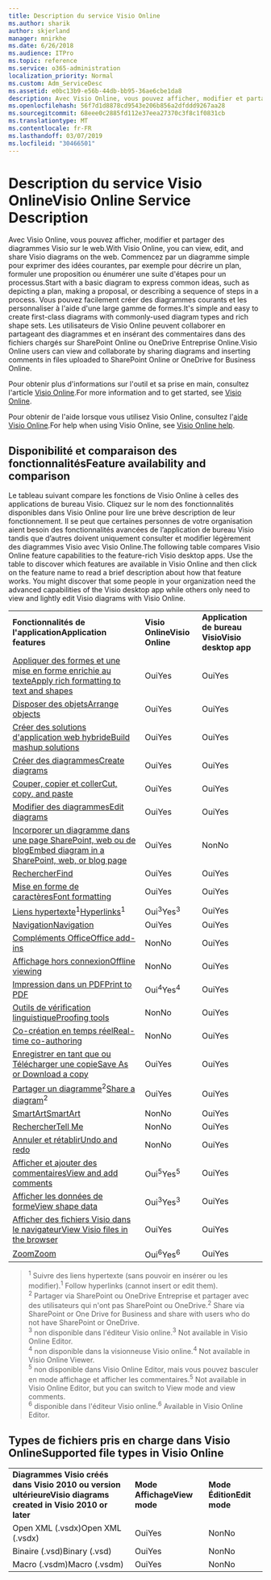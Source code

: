 ```yaml
---
title: Description du service Visio Online
ms.author: sharik
author: skjerland
manager: mnirkhe
ms.date: 6/26/2018
ms.audience: ITPro
ms.topic: reference
ms.service: o365-administration
localization_priority: Normal
ms.custom: Adm_ServiceDesc
ms.assetid: e0bc13b9-e56b-44db-bb95-36ae6cbe1da8
description: Avec Visio Online, vous pouvez afficher, modifier et partager des diagrammes Visio sur le web. Commencez par un diagramme simple pour exprimer des idées courantes, par exemple pour décrire un plan, formuler une proposition ou énumérer une suite d'étapes pour un processus. Vous pouvez facilement créer des diagrammes courants et les personnaliser à l'aide d'une large gamme de formes. Les utilisateurs de Visio Online peuvent collaborer en partageant des diagrammes et en insérant des commentaires dans des fichiers chargés sur SharePoint Online ou OneDrive Entreprise Online.
ms.openlocfilehash: 56f7d1d8878cd9543e206b856a2dfddd9267aa28
ms.sourcegitcommit: 68eee0c2885fd112e37eea27370c3f8c1f0831cb
ms.translationtype: MT
ms.contentlocale: fr-FR
ms.lasthandoff: 03/07/2019
ms.locfileid: "30466501"
---
```

# <a name="visio-online-service-description"></a><span data-ttu-id="c355d-106">Description du service Visio Online</span><span class="sxs-lookup"><span data-stu-id="c355d-106">Visio Online Service Description</span></span>

<span data-ttu-id="c355d-107">Avec Visio Online, vous pouvez afficher, modifier et partager des diagrammes Visio sur le web.</span><span class="sxs-lookup"><span data-stu-id="c355d-107">With Visio Online, you can view, edit, and share Visio diagrams on the web.</span></span> <span data-ttu-id="c355d-108">Commencez par un diagramme simple pour exprimer des idées courantes, par exemple pour décrire un plan, formuler une proposition ou énumérer une suite d'étapes pour un processus.</span><span class="sxs-lookup"><span data-stu-id="c355d-108">Start with a basic diagram to express common ideas, such as depicting a plan, making a proposal, or describing a sequence of steps in a process.</span></span> <span data-ttu-id="c355d-109">Vous pouvez facilement créer des diagrammes courants et les personnaliser à l'aide d'une large gamme de formes.</span><span class="sxs-lookup"><span data-stu-id="c355d-109">It's simple and easy to create first-class diagrams with commonly-used diagram types and rich shape sets.</span></span> <span data-ttu-id="c355d-110">Les utilisateurs de Visio Online peuvent collaborer en partageant des diagrammes et en insérant des commentaires dans des fichiers chargés sur SharePoint Online ou OneDrive Entreprise Online.</span><span class="sxs-lookup"><span data-stu-id="c355d-110">Visio Online users can view and collaborate by sharing diagrams and inserting comments in files uploaded to SharePoint Online or OneDrive for Business Online.</span></span>
  
<span data-ttu-id="c355d-111">Pour obtenir plus d'informations sur l'outil et sa prise en main, consultez l'article [Visio Online](https://products.office.com/en-US/visio/visio-online).</span><span class="sxs-lookup"><span data-stu-id="c355d-111">For more information and to get started, see [Visio Online](https://products.office.com/en-US/visio/visio-online).</span></span>
  
<span data-ttu-id="c355d-112">Pour obtenir de l'aide lorsque vous utilisez Visio Online, consultez l'[aide Visio Online](https://go.microsoft.com/fwlink/?linkid=855982).</span><span class="sxs-lookup"><span data-stu-id="c355d-112">For help when using Visio Online, see [Visio Online help](https://go.microsoft.com/fwlink/?linkid=855982).</span></span>
  
## <a name="feature-availability-and-comparison"></a><span data-ttu-id="c355d-113">Disponibilité et comparaison des fonctionnalités</span><span class="sxs-lookup"><span data-stu-id="c355d-113">Feature availability and comparison</span></span>

<span data-ttu-id="c355d-p103">Le tableau suivant compare les fonctions de Visio Online à celles des applications de bureau Visio. Cliquez sur le nom des fonctionnalités disponibles dans Visio Online pour lire une brève description de leur fonctionnement. Il se peut que certaines personnes de votre organisation aient besoin des fonctionnalités avancées de l’application de bureau Visio tandis que d’autres doivent uniquement consulter et modifier légèrement des diagrammes Visio avec Visio Online.</span><span class="sxs-lookup"><span data-stu-id="c355d-p103">The following table compares Visio Online feature capabilities to the feature-rich Visio desktop apps. Use the table to discover which features are available in Visio Online and then click on the feature name to read a brief description about how that feature works. You might discover that some people in your organization need the advanced capabilities of the Visio desktop app while others only need to view and lightly edit Visio diagrams with Visio Online.</span></span> 
  
||||
|:-----|:-----|:-----|
|<span data-ttu-id="c355d-117">**Fonctionnalités de l'application**</span><span class="sxs-lookup"><span data-stu-id="c355d-117">**Application features**</span></span> <br/> |<span data-ttu-id="c355d-118">**Visio Online**</span><span class="sxs-lookup"><span data-stu-id="c355d-118">**Visio Online**</span></span> <br/> |<span data-ttu-id="c355d-119">**Application de bureau Visio**</span><span class="sxs-lookup"><span data-stu-id="c355d-119">**Visio desktop app**</span></span> <br/> |
|[<span data-ttu-id="c355d-120">Appliquer des formes et une mise en forme enrichie au texte</span><span class="sxs-lookup"><span data-stu-id="c355d-120">Apply rich formatting to text and shapes</span></span>](visio-online.md#BM_1) <br/> |<span data-ttu-id="c355d-121">Oui</span><span class="sxs-lookup"><span data-stu-id="c355d-121">Yes</span></span>  <br/> |<span data-ttu-id="c355d-122">Oui</span><span class="sxs-lookup"><span data-stu-id="c355d-122">Yes</span></span>  <br/> |
|[<span data-ttu-id="c355d-123">Disposer des objets</span><span class="sxs-lookup"><span data-stu-id="c355d-123">Arrange objects</span></span>](visio-online.md#BM_2) <br/> |<span data-ttu-id="c355d-124">Oui</span><span class="sxs-lookup"><span data-stu-id="c355d-124">Yes</span></span>  <br/> |<span data-ttu-id="c355d-125">Oui</span><span class="sxs-lookup"><span data-stu-id="c355d-125">Yes</span></span>  <br/> |
|[<span data-ttu-id="c355d-126">Créer des solutions d'application web hybride</span><span class="sxs-lookup"><span data-stu-id="c355d-126">Build mashup solutions</span></span>](visio-online.md#BM_3) <br/> |<span data-ttu-id="c355d-127">Oui</span><span class="sxs-lookup"><span data-stu-id="c355d-127">Yes</span></span>  <br/> |<span data-ttu-id="c355d-128">Oui</span><span class="sxs-lookup"><span data-stu-id="c355d-128">Yes</span></span>  <br/> |
|[<span data-ttu-id="c355d-129">Créer des diagrammes</span><span class="sxs-lookup"><span data-stu-id="c355d-129">Create diagrams</span></span>](visio-online.md#BM_4) <br/> |<span data-ttu-id="c355d-130">Oui</span><span class="sxs-lookup"><span data-stu-id="c355d-130">Yes</span></span>  <br/> |<span data-ttu-id="c355d-131">Oui</span><span class="sxs-lookup"><span data-stu-id="c355d-131">Yes</span></span>  <br/> |
|[<span data-ttu-id="c355d-132">Couper, copier et coller</span><span class="sxs-lookup"><span data-stu-id="c355d-132">Cut, copy, and paste</span></span>](visio-online.md#BM_5) <br/> |<span data-ttu-id="c355d-133">Oui</span><span class="sxs-lookup"><span data-stu-id="c355d-133">Yes</span></span>  <br/> |<span data-ttu-id="c355d-134">Oui</span><span class="sxs-lookup"><span data-stu-id="c355d-134">Yes</span></span>  <br/> |
|[<span data-ttu-id="c355d-135">Modifier des diagrammes</span><span class="sxs-lookup"><span data-stu-id="c355d-135">Edit diagrams</span></span>](visio-online.md#BM_6) <br/> |<span data-ttu-id="c355d-136">Oui</span><span class="sxs-lookup"><span data-stu-id="c355d-136">Yes</span></span>  <br/> |<span data-ttu-id="c355d-137">Oui</span><span class="sxs-lookup"><span data-stu-id="c355d-137">Yes</span></span>  <br/> |
|[<span data-ttu-id="c355d-138">Incorporer un diagramme dans une page SharePoint, web ou de blog</span><span class="sxs-lookup"><span data-stu-id="c355d-138">Embed diagram in a SharePoint, web, or blog page</span></span>](visio-online.md#BM_7) <br/> |<span data-ttu-id="c355d-139">Oui</span><span class="sxs-lookup"><span data-stu-id="c355d-139">Yes</span></span>  <br/> |<span data-ttu-id="c355d-140">Non</span><span class="sxs-lookup"><span data-stu-id="c355d-140">No</span></span>  <br/> |
|[<span data-ttu-id="c355d-141">Rechercher</span><span class="sxs-lookup"><span data-stu-id="c355d-141">Find</span></span>](visio-online.md#BM_8) <br/> |<span data-ttu-id="c355d-142">Oui</span><span class="sxs-lookup"><span data-stu-id="c355d-142">Yes</span></span>  <br/> |<span data-ttu-id="c355d-143">Oui</span><span class="sxs-lookup"><span data-stu-id="c355d-143">Yes</span></span>  <br/> |
|[<span data-ttu-id="c355d-144">Mise en forme de caractères</span><span class="sxs-lookup"><span data-stu-id="c355d-144">Font formatting</span></span>](visio-online.md#BM_9) <br/> |<span data-ttu-id="c355d-145">Oui</span><span class="sxs-lookup"><span data-stu-id="c355d-145">Yes</span></span>  <br/> |<span data-ttu-id="c355d-146">Oui</span><span class="sxs-lookup"><span data-stu-id="c355d-146">Yes</span></span>  <br/> |
|<span data-ttu-id="c355d-147">[Liens hypertexte](visio-online.md#BM_10)<sup>1</sup></span><span class="sxs-lookup"><span data-stu-id="c355d-147">[Hyperlinks](visio-online.md#BM_10)<sup>1</sup></span></span> <br/> |<span data-ttu-id="c355d-148">Oui<sup>3</sup></span><span class="sxs-lookup"><span data-stu-id="c355d-148">Yes<sup>3</sup></span></span> <br/> |<span data-ttu-id="c355d-149">Oui</span><span class="sxs-lookup"><span data-stu-id="c355d-149">Yes</span></span>  <br/> |
|[<span data-ttu-id="c355d-150">Navigation</span><span class="sxs-lookup"><span data-stu-id="c355d-150">Navigation</span></span>](visio-online.md#BM_11) <br/> |<span data-ttu-id="c355d-151">Oui</span><span class="sxs-lookup"><span data-stu-id="c355d-151">Yes</span></span>  <br/> |<span data-ttu-id="c355d-152">Oui</span><span class="sxs-lookup"><span data-stu-id="c355d-152">Yes</span></span>  <br/> |
|[<span data-ttu-id="c355d-153">Compléments Office</span><span class="sxs-lookup"><span data-stu-id="c355d-153">Office add-ins</span></span>](visio-online.md#BM_12) <br/> |<span data-ttu-id="c355d-154">Non</span><span class="sxs-lookup"><span data-stu-id="c355d-154">No</span></span>  <br/> |<span data-ttu-id="c355d-155">Oui</span><span class="sxs-lookup"><span data-stu-id="c355d-155">Yes</span></span>  <br/> |
|[<span data-ttu-id="c355d-156">Affichage hors connexion</span><span class="sxs-lookup"><span data-stu-id="c355d-156">Offline viewing</span></span>](visio-online.md#BM_13) <br/> |<span data-ttu-id="c355d-157">Non</span><span class="sxs-lookup"><span data-stu-id="c355d-157">No</span></span>  <br/> |<span data-ttu-id="c355d-158">Oui</span><span class="sxs-lookup"><span data-stu-id="c355d-158">Yes</span></span>  <br/> |
|[<span data-ttu-id="c355d-159">Impression dans un PDF</span><span class="sxs-lookup"><span data-stu-id="c355d-159">Print to PDF </span></span>](visio-online.md#BM_14) <br/> |<span data-ttu-id="c355d-160">Oui<sup>4</sup></span><span class="sxs-lookup"><span data-stu-id="c355d-160">Yes<sup>4</sup></span></span> <br/> |<span data-ttu-id="c355d-161">Oui</span><span class="sxs-lookup"><span data-stu-id="c355d-161">Yes</span></span>  <br/> |
|[<span data-ttu-id="c355d-162">Outils de vérification linguistique</span><span class="sxs-lookup"><span data-stu-id="c355d-162">Proofing tools</span></span>](visio-online.md#BM_15) <br/> |<span data-ttu-id="c355d-163">Non</span><span class="sxs-lookup"><span data-stu-id="c355d-163">No</span></span>  <br/> |<span data-ttu-id="c355d-164">Oui</span><span class="sxs-lookup"><span data-stu-id="c355d-164">Yes</span></span>  <br/> |
|[<span data-ttu-id="c355d-165">Co-création en temps réel</span><span class="sxs-lookup"><span data-stu-id="c355d-165">Real-time co-authoring</span></span>](visio-online.md#BM_16) <br/> |<span data-ttu-id="c355d-166">Non</span><span class="sxs-lookup"><span data-stu-id="c355d-166">No</span></span>  <br/> |<span data-ttu-id="c355d-167">Oui</span><span class="sxs-lookup"><span data-stu-id="c355d-167">Yes</span></span>  <br/> |
|[<span data-ttu-id="c355d-168">Enregistrer en tant que ou Télécharger une copie</span><span class="sxs-lookup"><span data-stu-id="c355d-168">Save As or Download a copy</span></span>](visio-online.md#BM_17) <br/> |<span data-ttu-id="c355d-169">Oui</span><span class="sxs-lookup"><span data-stu-id="c355d-169">Yes</span></span>  <br/> |<span data-ttu-id="c355d-170">Oui</span><span class="sxs-lookup"><span data-stu-id="c355d-170">Yes</span></span>  <br/> |
|<span data-ttu-id="c355d-171">[Partager un diagramme](visio-online.md#BM_18)<sup>2</sup></span><span class="sxs-lookup"><span data-stu-id="c355d-171">[Share a diagram](visio-online.md#BM_18)<sup>2</sup></span></span> <br/> |<span data-ttu-id="c355d-172">Oui</span><span class="sxs-lookup"><span data-stu-id="c355d-172">Yes</span></span>  <br/> |<span data-ttu-id="c355d-173">Oui</span><span class="sxs-lookup"><span data-stu-id="c355d-173">Yes</span></span>  <br/> |
|[<span data-ttu-id="c355d-174">SmartArt</span><span class="sxs-lookup"><span data-stu-id="c355d-174">SmartArt</span></span>](visio-online.md#BM_19) <br/> |<span data-ttu-id="c355d-175">Non</span><span class="sxs-lookup"><span data-stu-id="c355d-175">No</span></span>  <br/> |<span data-ttu-id="c355d-176">Oui</span><span class="sxs-lookup"><span data-stu-id="c355d-176">Yes</span></span>  <br/> |
|[<span data-ttu-id="c355d-177">Rechercher</span><span class="sxs-lookup"><span data-stu-id="c355d-177">Tell Me</span></span>](visio-online.md#BM_20) <br/> |<span data-ttu-id="c355d-178">Non</span><span class="sxs-lookup"><span data-stu-id="c355d-178">No</span></span>  <br/> |<span data-ttu-id="c355d-179">Oui</span><span class="sxs-lookup"><span data-stu-id="c355d-179">Yes</span></span>  <br/> |
|[<span data-ttu-id="c355d-180">Annuler et rétablir</span><span class="sxs-lookup"><span data-stu-id="c355d-180">Undo and redo</span></span>](visio-online.md#BM_21) <br/> |<span data-ttu-id="c355d-181">Non</span><span class="sxs-lookup"><span data-stu-id="c355d-181">No</span></span>  <br/> |<span data-ttu-id="c355d-182">Oui</span><span class="sxs-lookup"><span data-stu-id="c355d-182">Yes</span></span>  <br/> |
|[<span data-ttu-id="c355d-183">Afficher et ajouter des commentaires</span><span class="sxs-lookup"><span data-stu-id="c355d-183">View and add comments</span></span>](visio-online.md#BM_22) <br/> |<span data-ttu-id="c355d-184">Oui<sup>5</sup></span><span class="sxs-lookup"><span data-stu-id="c355d-184">Yes<sup>5</sup></span></span> <br/> |<span data-ttu-id="c355d-185">Oui</span><span class="sxs-lookup"><span data-stu-id="c355d-185">Yes</span></span>  <br/> |
|[<span data-ttu-id="c355d-186">Afficher les données de forme</span><span class="sxs-lookup"><span data-stu-id="c355d-186">View shape data</span></span>](visio-online.md#BM_23) <br/> |<span data-ttu-id="c355d-187">Oui<sup>3</sup></span><span class="sxs-lookup"><span data-stu-id="c355d-187">Yes<sup>3</sup></span></span> <br/> |<span data-ttu-id="c355d-188">Oui</span><span class="sxs-lookup"><span data-stu-id="c355d-188">Yes</span></span>  <br/> |
|[<span data-ttu-id="c355d-189">Afficher des fichiers Visio dans le navigateur</span><span class="sxs-lookup"><span data-stu-id="c355d-189">View Visio files in the browser</span></span>](visio-online.md#BM_24) <br/> |<span data-ttu-id="c355d-190">Oui</span><span class="sxs-lookup"><span data-stu-id="c355d-190">Yes</span></span>  <br/> |<span data-ttu-id="c355d-191">Oui</span><span class="sxs-lookup"><span data-stu-id="c355d-191">Yes</span></span>  <br/> |
|[<span data-ttu-id="c355d-192">Zoom</span><span class="sxs-lookup"><span data-stu-id="c355d-192">Zoom</span></span>](visio-online.md#BM_25) <br/> |<span data-ttu-id="c355d-193">Oui<sup>6</sup></span><span class="sxs-lookup"><span data-stu-id="c355d-193">Yes<sup>6</sup></span></span> <br/> |<span data-ttu-id="c355d-194">Oui</span><span class="sxs-lookup"><span data-stu-id="c355d-194">Yes</span></span>  <br/> |
   
> <span data-ttu-id="c355d-195"><sup>1</sup> Suivre des liens hypertexte (sans pouvoir en insérer ou les modifier).</span><span class="sxs-lookup"><span data-stu-id="c355d-195"><sup>1</sup> Follow hyperlinks (cannot insert or edit them).</span></span> 
<br/><span data-ttu-id="c355d-196"><sup>2</sup> Partager via SharePoint ou OneDrive Entreprise et partager avec des utilisateurs qui n'ont pas SharePoint ou OneDrive.</span><span class="sxs-lookup"><span data-stu-id="c355d-196"><sup>2</sup> Share via SharePoint or One Drive for Business and share with users who do not have SharePoint or OneDrive.</span></span> 
<br/> <span data-ttu-id="c355d-197"><sup>3</sup> non disponible dans l'éditeur Visio online.</span><span class="sxs-lookup"><span data-stu-id="c355d-197"><sup>3</sup> Not available in Visio Online Editor.</span></span>
<br/><span data-ttu-id="c355d-198"><sup>4</sup> non disponible dans la visionneuse Visio online.</span><span class="sxs-lookup"><span data-stu-id="c355d-198"><sup>4</sup> Not available in Visio Online Viewer.</span></span> 
<br/><span data-ttu-id="c355d-199"><sup>5</sup> non disponible dans Visio Online Editor, mais vous pouvez basculer en mode affichage et afficher les commentaires.</span><span class="sxs-lookup"><span data-stu-id="c355d-199"><sup>5</sup> Not available in Visio Online Editor, but you can switch to View mode and view comments.</span></span> 
<br/><span data-ttu-id="c355d-200"><sup>6</sup> disponible dans l'éditeur Visio online.</span><span class="sxs-lookup"><span data-stu-id="c355d-200"><sup>6</sup> Available in Visio Online Editor.</span></span> 
  
## <a name="supported-file-types-in-visio-online"></a><span data-ttu-id="c355d-201">Types de fichiers pris en charge dans Visio Online</span><span class="sxs-lookup"><span data-stu-id="c355d-201">Supported file types in Visio Online</span></span>

||||
|:-----|:-----|:-----|
|<span data-ttu-id="c355d-202">**Diagrammes Visio créés dans Visio 2010 ou version ultérieure**</span><span class="sxs-lookup"><span data-stu-id="c355d-202">**Visio diagrams created in Visio 2010 or later**</span></span> <br/> |<span data-ttu-id="c355d-203">**Mode Affichage**</span><span class="sxs-lookup"><span data-stu-id="c355d-203">**View mode**</span></span> <br/> |<span data-ttu-id="c355d-204">**Mode Édition**</span><span class="sxs-lookup"><span data-stu-id="c355d-204">**Edit mode**</span></span> <br/> |
|<span data-ttu-id="c355d-205">Open XML (.vsdx)</span><span class="sxs-lookup"><span data-stu-id="c355d-205">Open XML (.vsdx)</span></span>  <br/> |<span data-ttu-id="c355d-206">Oui</span><span class="sxs-lookup"><span data-stu-id="c355d-206">Yes</span></span>  <br/> |<span data-ttu-id="c355d-207">Non</span><span class="sxs-lookup"><span data-stu-id="c355d-207">No</span></span>  <br/> |
|<span data-ttu-id="c355d-208">Binaire (.vsd)</span><span class="sxs-lookup"><span data-stu-id="c355d-208">Binary (.vsd)</span></span>  <br/> |<span data-ttu-id="c355d-209">Oui</span><span class="sxs-lookup"><span data-stu-id="c355d-209">Yes</span></span>  <br/> |<span data-ttu-id="c355d-210">Non</span><span class="sxs-lookup"><span data-stu-id="c355d-210">No</span></span>  <br/> |
|<span data-ttu-id="c355d-211">Macro (.vsdm)</span><span class="sxs-lookup"><span data-stu-id="c355d-211">Macro (.vsdm)</span></span>  <br/> |<span data-ttu-id="c355d-212">Oui</span><span class="sxs-lookup"><span data-stu-id="c355d-212">Yes</span></span>  <br/> |<span data-ttu-id="c355d-213">Non</span><span class="sxs-lookup"><span data-stu-id="c355d-213">No</span></span>  <br/> |
   

